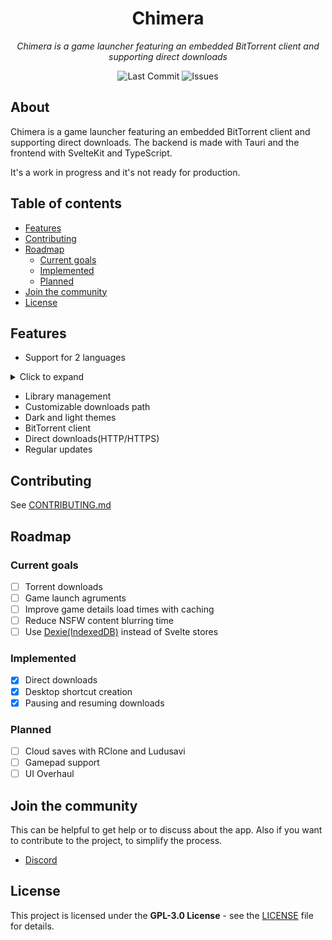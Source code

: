 <div align="center">
    <h1>Chimera</h1>
    <p><em>Chimera is a game launcher featuring an embedded BitTorrent client and supporting direct downloads</em></p>
    <p>
        <img src="https://img.shields.io/github/last-commit/aryxst/chimera" alt="Last Commit">
        <img src="https://img.shields.io/github/issues-raw/aryxst/chimera" alt="Issues">
</div>

## About

Chimera is a game launcher featuring an embedded BitTorrent client and supporting direct downloads. The backend is made with Tauri and the frontend with SvelteKit and TypeScript.

It's a work in progress and it's not ready for production.

## Table of contents

- [Features](#features)
- [Contributing](#contributing)
- [Roadmap](#roadmap)
  - [Current goals](#current-goals)
  - [Implemented](#implemented)
  - [Planned](#planned)
- [Join the community](#join-the-community)
- [License](#license)

## Features

- Support for 2 languages
<details>
<summary>Click to expand</summary>

- English
- Italian
</details>

- Library management
- Customizable downloads path
- Dark and light themes
- BitTorrent client
- Direct downloads(HTTP/HTTPS)
- Regular updates

## Contributing

See [CONTRIBUTING.md](CONTRIBUTING.md)

## Roadmap

### Current goals

- [ ] Torrent downloads
- [ ] Game launch agruments
- [ ] Improve game details load times with caching
- [ ] Reduce NSFW content blurring time
- [ ] Use [Dexie(IndexedDB)](https://dexie.org/) instead of Svelte stores

### Implemented

- [x] Direct downloads
- [x] Desktop shortcut creation
- [x] Pausing and resuming downloads

### Planned

- [ ] Cloud saves with RClone and Ludusavi
- [ ] Gamepad support
- [ ] UI Overhaul

## Join the community

This can be helpful to get help or to discuss about the app. Also if you want to contribute to the project, to simplify the process.

- [Discord][DISCORD_INVITE_LINK]

## License

This project is licensed under the **GPL-3.0 License** - see the [LICENSE](LICENSE) file for details.

[DISCORD_INVITE_LINK]: https://discord.gg/Ffk49A7z9F
